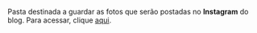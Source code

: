Pasta destinada a guardar as fotos que serão postadas no **Instagram** do blog. Para acessar, clique [aqui](https://instagram.com/envolte).
